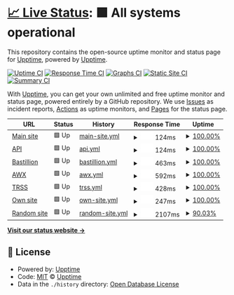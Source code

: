 # [📈 Live Status](https://upptime.github.io/upptime): <!--live status--> **🟩 All systems operational**

This repository contains the open-source uptime monitor and status page for [Upptime](https://upptime.js.org), powered by [Upptime](https://github.com/upptime/upptime).

[![Uptime CI](https://github.com/koj-co/upptime/workflows/Uptime%20CI/badge.svg)](https://github.com/koj-co/upptime/actions?query=workflow%3A%22Uptime+CI%22)
[![Response Time CI](https://github.com/koj-co/upptime/workflows/Response%20Time%20CI/badge.svg)](https://github.com/koj-co/upptime/actions?query=workflow%3A%22Response+Time+CI%22)
[![Graphs CI](https://github.com/koj-co/upptime/workflows/Graphs%20CI/badge.svg)](https://github.com/koj-co/upptime/actions?query=workflow%3A%22Graphs+CI%22)
[![Static Site CI](https://github.com/koj-co/upptime/workflows/Static%20Site%20CI/badge.svg)](https://github.com/koj-co/upptime/actions?query=workflow%3A%22Static+Site+CI%22)
[![Summary CI](https://github.com/koj-co/upptime/workflows/Summary%20CI/badge.svg)](https://github.com/koj-co/upptime/actions?query=workflow%3A%22Summary+CI%22)

With [Upptime](https://upptime.js.org), you can get your own unlimited and free uptime monitor and status page, powered entirely by a GitHub repository. We use [Issues](https://github.com/upptime/upptime/issues) as incident reports, [Actions](https://github.com/upptime/upptime/actions) as uptime monitors, and [Pages](https://upptime.github.io/upptime) for the status page.

<!--start: status pages-->
<!-- This summary is generated by Upptime (https://github.com/upptime/upptime) -->
<!-- Do not edit this manually, your changes will be overwritten -->
<!-- prettier-ignore -->
| URL | Status | History | Response Time | Uptime |
| --- | ------ | ------- | ------------- | ------ |
| <img alt="" src="https://favicons.githubusercontent.com/adoptopenjdk.net" height="13"> [Main site](https://adoptopenjdk.net) | 🟩 Up | [main-site.yml](https://github.com/sxa/aoupptime/commits/HEAD/history/main-site.yml) | <details><summary><img alt="Response time graph" src="./graphs/main-site/response-time-week.png" height="20"> 124ms</summary><br><a href="https://upptime.github.io/upptime/history/main-site"><img alt="Response time 131" src="https://img.shields.io/endpoint?url=https%3A%2F%2Fraw.githubusercontent.com%2Fsxa%2Faoupptime%2FHEAD%2Fapi%2Fmain-site%2Fresponse-time.json"></a><br><a href="https://upptime.github.io/upptime/history/main-site"><img alt="24-hour response time 152" src="https://img.shields.io/endpoint?url=https%3A%2F%2Fraw.githubusercontent.com%2Fsxa%2Faoupptime%2FHEAD%2Fapi%2Fmain-site%2Fresponse-time-day.json"></a><br><a href="https://upptime.github.io/upptime/history/main-site"><img alt="7-day response time 124" src="https://img.shields.io/endpoint?url=https%3A%2F%2Fraw.githubusercontent.com%2Fsxa%2Faoupptime%2FHEAD%2Fapi%2Fmain-site%2Fresponse-time-week.json"></a><br><a href="https://upptime.github.io/upptime/history/main-site"><img alt="30-day response time 111" src="https://img.shields.io/endpoint?url=https%3A%2F%2Fraw.githubusercontent.com%2Fsxa%2Faoupptime%2FHEAD%2Fapi%2Fmain-site%2Fresponse-time-month.json"></a><br><a href="https://upptime.github.io/upptime/history/main-site"><img alt="1-year response time 127" src="https://img.shields.io/endpoint?url=https%3A%2F%2Fraw.githubusercontent.com%2Fsxa%2Faoupptime%2FHEAD%2Fapi%2Fmain-site%2Fresponse-time-year.json"></a></details> | <details><summary><a href="https://upptime.github.io/upptime/history/main-site">100.00%</a></summary><a href="https://upptime.github.io/upptime/history/main-site"><img alt="All-time uptime 100.00%" src="https://img.shields.io/endpoint?url=https%3A%2F%2Fraw.githubusercontent.com%2Fsxa%2Faoupptime%2FHEAD%2Fapi%2Fmain-site%2Fuptime.json"></a><br><a href="https://upptime.github.io/upptime/history/main-site"><img alt="24-hour uptime 100.00%" src="https://img.shields.io/endpoint?url=https%3A%2F%2Fraw.githubusercontent.com%2Fsxa%2Faoupptime%2FHEAD%2Fapi%2Fmain-site%2Fuptime-day.json"></a><br><a href="https://upptime.github.io/upptime/history/main-site"><img alt="7-day uptime 100.00%" src="https://img.shields.io/endpoint?url=https%3A%2F%2Fraw.githubusercontent.com%2Fsxa%2Faoupptime%2FHEAD%2Fapi%2Fmain-site%2Fuptime-week.json"></a><br><a href="https://upptime.github.io/upptime/history/main-site"><img alt="30-day uptime 100.00%" src="https://img.shields.io/endpoint?url=https%3A%2F%2Fraw.githubusercontent.com%2Fsxa%2Faoupptime%2FHEAD%2Fapi%2Fmain-site%2Fuptime-month.json"></a><br><a href="https://upptime.github.io/upptime/history/main-site"><img alt="1-year uptime 100.00%" src="https://img.shields.io/endpoint?url=https%3A%2F%2Fraw.githubusercontent.com%2Fsxa%2Faoupptime%2FHEAD%2Fapi%2Fmain-site%2Fuptime-year.json"></a></details>
| <img alt="" src="https://favicons.githubusercontent.com/api.adoptopenjdk.net" height="13"> [API](https://api.adoptopenjdk.net) | 🟩 Up | [api.yml](https://github.com/sxa/aoupptime/commits/HEAD/history/api.yml) | <details><summary><img alt="Response time graph" src="./graphs/api/response-time-week.png" height="20"> 124ms</summary><br><a href="https://upptime.github.io/upptime/history/api"><img alt="Response time 240" src="https://img.shields.io/endpoint?url=https%3A%2F%2Fraw.githubusercontent.com%2Fsxa%2Faoupptime%2FHEAD%2Fapi%2Fapi%2Fresponse-time.json"></a><br><a href="https://upptime.github.io/upptime/history/api"><img alt="24-hour response time 59" src="https://img.shields.io/endpoint?url=https%3A%2F%2Fraw.githubusercontent.com%2Fsxa%2Faoupptime%2FHEAD%2Fapi%2Fapi%2Fresponse-time-day.json"></a><br><a href="https://upptime.github.io/upptime/history/api"><img alt="7-day response time 124" src="https://img.shields.io/endpoint?url=https%3A%2F%2Fraw.githubusercontent.com%2Fsxa%2Faoupptime%2FHEAD%2Fapi%2Fapi%2Fresponse-time-week.json"></a><br><a href="https://upptime.github.io/upptime/history/api"><img alt="30-day response time 166" src="https://img.shields.io/endpoint?url=https%3A%2F%2Fraw.githubusercontent.com%2Fsxa%2Faoupptime%2FHEAD%2Fapi%2Fapi%2Fresponse-time-month.json"></a><br><a href="https://upptime.github.io/upptime/history/api"><img alt="1-year response time 176" src="https://img.shields.io/endpoint?url=https%3A%2F%2Fraw.githubusercontent.com%2Fsxa%2Faoupptime%2FHEAD%2Fapi%2Fapi%2Fresponse-time-year.json"></a></details> | <details><summary><a href="https://upptime.github.io/upptime/history/api">100.00%</a></summary><a href="https://upptime.github.io/upptime/history/api"><img alt="All-time uptime 99.99%" src="https://img.shields.io/endpoint?url=https%3A%2F%2Fraw.githubusercontent.com%2Fsxa%2Faoupptime%2FHEAD%2Fapi%2Fapi%2Fuptime.json"></a><br><a href="https://upptime.github.io/upptime/history/api"><img alt="24-hour uptime 100.00%" src="https://img.shields.io/endpoint?url=https%3A%2F%2Fraw.githubusercontent.com%2Fsxa%2Faoupptime%2FHEAD%2Fapi%2Fapi%2Fuptime-day.json"></a><br><a href="https://upptime.github.io/upptime/history/api"><img alt="7-day uptime 100.00%" src="https://img.shields.io/endpoint?url=https%3A%2F%2Fraw.githubusercontent.com%2Fsxa%2Faoupptime%2FHEAD%2Fapi%2Fapi%2Fuptime-week.json"></a><br><a href="https://upptime.github.io/upptime/history/api"><img alt="30-day uptime 100.00%" src="https://img.shields.io/endpoint?url=https%3A%2F%2Fraw.githubusercontent.com%2Fsxa%2Faoupptime%2FHEAD%2Fapi%2Fapi%2Fuptime-month.json"></a><br><a href="https://upptime.github.io/upptime/history/api"><img alt="1-year uptime 99.99%" src="https://img.shields.io/endpoint?url=https%3A%2F%2Fraw.githubusercontent.com%2Fsxa%2Faoupptime%2FHEAD%2Fapi%2Fapi%2Fuptime-year.json"></a></details>
| <img alt="" src="https://favicons.githubusercontent.com/bastillion.adoptopenjdk.net" height="13"> [Bastillion](https://bastillion.adoptopenjdk.net:8443) | 🟩 Up | [bastillion.yml](https://github.com/sxa/aoupptime/commits/HEAD/history/bastillion.yml) | <details><summary><img alt="Response time graph" src="./graphs/bastillion/response-time-week.png" height="20"> 463ms</summary><br><a href="https://upptime.github.io/upptime/history/bastillion"><img alt="Response time 494" src="https://img.shields.io/endpoint?url=https%3A%2F%2Fraw.githubusercontent.com%2Fsxa%2Faoupptime%2FHEAD%2Fapi%2Fbastillion%2Fresponse-time.json"></a><br><a href="https://upptime.github.io/upptime/history/bastillion"><img alt="24-hour response time 402" src="https://img.shields.io/endpoint?url=https%3A%2F%2Fraw.githubusercontent.com%2Fsxa%2Faoupptime%2FHEAD%2Fapi%2Fbastillion%2Fresponse-time-day.json"></a><br><a href="https://upptime.github.io/upptime/history/bastillion"><img alt="7-day response time 463" src="https://img.shields.io/endpoint?url=https%3A%2F%2Fraw.githubusercontent.com%2Fsxa%2Faoupptime%2FHEAD%2Fapi%2Fbastillion%2Fresponse-time-week.json"></a><br><a href="https://upptime.github.io/upptime/history/bastillion"><img alt="30-day response time 479" src="https://img.shields.io/endpoint?url=https%3A%2F%2Fraw.githubusercontent.com%2Fsxa%2Faoupptime%2FHEAD%2Fapi%2Fbastillion%2Fresponse-time-month.json"></a><br><a href="https://upptime.github.io/upptime/history/bastillion"><img alt="1-year response time 494" src="https://img.shields.io/endpoint?url=https%3A%2F%2Fraw.githubusercontent.com%2Fsxa%2Faoupptime%2FHEAD%2Fapi%2Fbastillion%2Fresponse-time-year.json"></a></details> | <details><summary><a href="https://upptime.github.io/upptime/history/bastillion">100.00%</a></summary><a href="https://upptime.github.io/upptime/history/bastillion"><img alt="All-time uptime 99.98%" src="https://img.shields.io/endpoint?url=https%3A%2F%2Fraw.githubusercontent.com%2Fsxa%2Faoupptime%2FHEAD%2Fapi%2Fbastillion%2Fuptime.json"></a><br><a href="https://upptime.github.io/upptime/history/bastillion"><img alt="24-hour uptime 100.00%" src="https://img.shields.io/endpoint?url=https%3A%2F%2Fraw.githubusercontent.com%2Fsxa%2Faoupptime%2FHEAD%2Fapi%2Fbastillion%2Fuptime-day.json"></a><br><a href="https://upptime.github.io/upptime/history/bastillion"><img alt="7-day uptime 100.00%" src="https://img.shields.io/endpoint?url=https%3A%2F%2Fraw.githubusercontent.com%2Fsxa%2Faoupptime%2FHEAD%2Fapi%2Fbastillion%2Fuptime-week.json"></a><br><a href="https://upptime.github.io/upptime/history/bastillion"><img alt="30-day uptime 100.00%" src="https://img.shields.io/endpoint?url=https%3A%2F%2Fraw.githubusercontent.com%2Fsxa%2Faoupptime%2FHEAD%2Fapi%2Fbastillion%2Fuptime-month.json"></a><br><a href="https://upptime.github.io/upptime/history/bastillion"><img alt="1-year uptime 100.00%" src="https://img.shields.io/endpoint?url=https%3A%2F%2Fraw.githubusercontent.com%2Fsxa%2Faoupptime%2FHEAD%2Fapi%2Fbastillion%2Fuptime-year.json"></a></details>
| <img alt="" src="https://favicons.githubusercontent.com/awx.adoptopenjdk.net" height="13"> [AWX](https://awx.adoptopenjdk.net) | 🟩 Up | [awx.yml](https://github.com/sxa/aoupptime/commits/HEAD/history/awx.yml) | <details><summary><img alt="Response time graph" src="./graphs/awx/response-time-week.png" height="20"> 592ms</summary><br><a href="https://upptime.github.io/upptime/history/awx"><img alt="Response time 593" src="https://img.shields.io/endpoint?url=https%3A%2F%2Fraw.githubusercontent.com%2Fsxa%2Faoupptime%2FHEAD%2Fapi%2Fawx%2Fresponse-time.json"></a><br><a href="https://upptime.github.io/upptime/history/awx"><img alt="24-hour response time 490" src="https://img.shields.io/endpoint?url=https%3A%2F%2Fraw.githubusercontent.com%2Fsxa%2Faoupptime%2FHEAD%2Fapi%2Fawx%2Fresponse-time-day.json"></a><br><a href="https://upptime.github.io/upptime/history/awx"><img alt="7-day response time 592" src="https://img.shields.io/endpoint?url=https%3A%2F%2Fraw.githubusercontent.com%2Fsxa%2Faoupptime%2FHEAD%2Fapi%2Fawx%2Fresponse-time-week.json"></a><br><a href="https://upptime.github.io/upptime/history/awx"><img alt="30-day response time 597" src="https://img.shields.io/endpoint?url=https%3A%2F%2Fraw.githubusercontent.com%2Fsxa%2Faoupptime%2FHEAD%2Fapi%2Fawx%2Fresponse-time-month.json"></a><br><a href="https://upptime.github.io/upptime/history/awx"><img alt="1-year response time 591" src="https://img.shields.io/endpoint?url=https%3A%2F%2Fraw.githubusercontent.com%2Fsxa%2Faoupptime%2FHEAD%2Fapi%2Fawx%2Fresponse-time-year.json"></a></details> | <details><summary><a href="https://upptime.github.io/upptime/history/awx">100.00%</a></summary><a href="https://upptime.github.io/upptime/history/awx"><img alt="All-time uptime 100.00%" src="https://img.shields.io/endpoint?url=https%3A%2F%2Fraw.githubusercontent.com%2Fsxa%2Faoupptime%2FHEAD%2Fapi%2Fawx%2Fuptime.json"></a><br><a href="https://upptime.github.io/upptime/history/awx"><img alt="24-hour uptime 100.00%" src="https://img.shields.io/endpoint?url=https%3A%2F%2Fraw.githubusercontent.com%2Fsxa%2Faoupptime%2FHEAD%2Fapi%2Fawx%2Fuptime-day.json"></a><br><a href="https://upptime.github.io/upptime/history/awx"><img alt="7-day uptime 100.00%" src="https://img.shields.io/endpoint?url=https%3A%2F%2Fraw.githubusercontent.com%2Fsxa%2Faoupptime%2FHEAD%2Fapi%2Fawx%2Fuptime-week.json"></a><br><a href="https://upptime.github.io/upptime/history/awx"><img alt="30-day uptime 100.00%" src="https://img.shields.io/endpoint?url=https%3A%2F%2Fraw.githubusercontent.com%2Fsxa%2Faoupptime%2FHEAD%2Fapi%2Fawx%2Fuptime-month.json"></a><br><a href="https://upptime.github.io/upptime/history/awx"><img alt="1-year uptime 100.00%" src="https://img.shields.io/endpoint?url=https%3A%2F%2Fraw.githubusercontent.com%2Fsxa%2Faoupptime%2FHEAD%2Fapi%2Fawx%2Fuptime-year.json"></a></details>
| <img alt="" src="https://favicons.githubusercontent.com/trss.adoptopenjdk.net" height="13"> [TRSS](https://trss.adoptopenjdk.net) | 🟩 Up | [trss.yml](https://github.com/sxa/aoupptime/commits/HEAD/history/trss.yml) | <details><summary><img alt="Response time graph" src="./graphs/trss/response-time-week.png" height="20"> 428ms</summary><br><a href="https://upptime.github.io/upptime/history/trss"><img alt="Response time 497" src="https://img.shields.io/endpoint?url=https%3A%2F%2Fraw.githubusercontent.com%2Fsxa%2Faoupptime%2FHEAD%2Fapi%2Ftrss%2Fresponse-time.json"></a><br><a href="https://upptime.github.io/upptime/history/trss"><img alt="24-hour response time 364" src="https://img.shields.io/endpoint?url=https%3A%2F%2Fraw.githubusercontent.com%2Fsxa%2Faoupptime%2FHEAD%2Fapi%2Ftrss%2Fresponse-time-day.json"></a><br><a href="https://upptime.github.io/upptime/history/trss"><img alt="7-day response time 428" src="https://img.shields.io/endpoint?url=https%3A%2F%2Fraw.githubusercontent.com%2Fsxa%2Faoupptime%2FHEAD%2Fapi%2Ftrss%2Fresponse-time-week.json"></a><br><a href="https://upptime.github.io/upptime/history/trss"><img alt="30-day response time 456" src="https://img.shields.io/endpoint?url=https%3A%2F%2Fraw.githubusercontent.com%2Fsxa%2Faoupptime%2FHEAD%2Fapi%2Ftrss%2Fresponse-time-month.json"></a><br><a href="https://upptime.github.io/upptime/history/trss"><img alt="1-year response time 496" src="https://img.shields.io/endpoint?url=https%3A%2F%2Fraw.githubusercontent.com%2Fsxa%2Faoupptime%2FHEAD%2Fapi%2Ftrss%2Fresponse-time-year.json"></a></details> | <details><summary><a href="https://upptime.github.io/upptime/history/trss">100.00%</a></summary><a href="https://upptime.github.io/upptime/history/trss"><img alt="All-time uptime 100.00%" src="https://img.shields.io/endpoint?url=https%3A%2F%2Fraw.githubusercontent.com%2Fsxa%2Faoupptime%2FHEAD%2Fapi%2Ftrss%2Fuptime.json"></a><br><a href="https://upptime.github.io/upptime/history/trss"><img alt="24-hour uptime 100.00%" src="https://img.shields.io/endpoint?url=https%3A%2F%2Fraw.githubusercontent.com%2Fsxa%2Faoupptime%2FHEAD%2Fapi%2Ftrss%2Fuptime-day.json"></a><br><a href="https://upptime.github.io/upptime/history/trss"><img alt="7-day uptime 100.00%" src="https://img.shields.io/endpoint?url=https%3A%2F%2Fraw.githubusercontent.com%2Fsxa%2Faoupptime%2FHEAD%2Fapi%2Ftrss%2Fuptime-week.json"></a><br><a href="https://upptime.github.io/upptime/history/trss"><img alt="30-day uptime 100.00%" src="https://img.shields.io/endpoint?url=https%3A%2F%2Fraw.githubusercontent.com%2Fsxa%2Faoupptime%2FHEAD%2Fapi%2Ftrss%2Fuptime-month.json"></a><br><a href="https://upptime.github.io/upptime/history/trss"><img alt="1-year uptime 100.00%" src="https://img.shields.io/endpoint?url=https%3A%2F%2Fraw.githubusercontent.com%2Fsxa%2Faoupptime%2FHEAD%2Fapi%2Ftrss%2Fuptime-year.json"></a></details>
| <img alt="" src="https://favicons.githubusercontent.com/sxa.org.uk" height="13"> [Own site](http://sxa.org.uk) | 🟩 Up | [own-site.yml](https://github.com/sxa/aoupptime/commits/HEAD/history/own-site.yml) | <details><summary><img alt="Response time graph" src="./graphs/own-site/response-time-week.png" height="20"> 247ms</summary><br><a href="https://upptime.github.io/upptime/history/own-site"><img alt="Response time 276" src="https://img.shields.io/endpoint?url=https%3A%2F%2Fraw.githubusercontent.com%2Fsxa%2Faoupptime%2FHEAD%2Fapi%2Fown-site%2Fresponse-time.json"></a><br><a href="https://upptime.github.io/upptime/history/own-site"><img alt="24-hour response time 254" src="https://img.shields.io/endpoint?url=https%3A%2F%2Fraw.githubusercontent.com%2Fsxa%2Faoupptime%2FHEAD%2Fapi%2Fown-site%2Fresponse-time-day.json"></a><br><a href="https://upptime.github.io/upptime/history/own-site"><img alt="7-day response time 247" src="https://img.shields.io/endpoint?url=https%3A%2F%2Fraw.githubusercontent.com%2Fsxa%2Faoupptime%2FHEAD%2Fapi%2Fown-site%2Fresponse-time-week.json"></a><br><a href="https://upptime.github.io/upptime/history/own-site"><img alt="30-day response time 290" src="https://img.shields.io/endpoint?url=https%3A%2F%2Fraw.githubusercontent.com%2Fsxa%2Faoupptime%2FHEAD%2Fapi%2Fown-site%2Fresponse-time-month.json"></a><br><a href="https://upptime.github.io/upptime/history/own-site"><img alt="1-year response time 277" src="https://img.shields.io/endpoint?url=https%3A%2F%2Fraw.githubusercontent.com%2Fsxa%2Faoupptime%2FHEAD%2Fapi%2Fown-site%2Fresponse-time-year.json"></a></details> | <details><summary><a href="https://upptime.github.io/upptime/history/own-site">100.00%</a></summary><a href="https://upptime.github.io/upptime/history/own-site"><img alt="All-time uptime 95.15%" src="https://img.shields.io/endpoint?url=https%3A%2F%2Fraw.githubusercontent.com%2Fsxa%2Faoupptime%2FHEAD%2Fapi%2Fown-site%2Fuptime.json"></a><br><a href="https://upptime.github.io/upptime/history/own-site"><img alt="24-hour uptime 100.00%" src="https://img.shields.io/endpoint?url=https%3A%2F%2Fraw.githubusercontent.com%2Fsxa%2Faoupptime%2FHEAD%2Fapi%2Fown-site%2Fuptime-day.json"></a><br><a href="https://upptime.github.io/upptime/history/own-site"><img alt="7-day uptime 100.00%" src="https://img.shields.io/endpoint?url=https%3A%2F%2Fraw.githubusercontent.com%2Fsxa%2Faoupptime%2FHEAD%2Fapi%2Fown-site%2Fuptime-week.json"></a><br><a href="https://upptime.github.io/upptime/history/own-site"><img alt="30-day uptime 100.00%" src="https://img.shields.io/endpoint?url=https%3A%2F%2Fraw.githubusercontent.com%2Fsxa%2Faoupptime%2FHEAD%2Fapi%2Fown-site%2Fuptime-month.json"></a><br><a href="https://upptime.github.io/upptime/history/own-site"><img alt="1-year uptime 94.58%" src="https://img.shields.io/endpoint?url=https%3A%2F%2Fraw.githubusercontent.com%2Fsxa%2Faoupptime%2FHEAD%2Fapi%2Fown-site%2Fuptime-year.json"></a></details>
| <img alt="" src="https://favicons.githubusercontent.com/www.southernjive.co.uk" height="13"> [Random site](https://www.southernjive.co.uk) | 🟩 Up | [random-site.yml](https://github.com/sxa/aoupptime/commits/HEAD/history/random-site.yml) | <details><summary><img alt="Response time graph" src="./graphs/random-site/response-time-week.png" height="20"> 2107ms</summary><br><a href="https://upptime.github.io/upptime/history/random-site"><img alt="Response time 1905" src="https://img.shields.io/endpoint?url=https%3A%2F%2Fraw.githubusercontent.com%2Fsxa%2Faoupptime%2FHEAD%2Fapi%2Frandom-site%2Fresponse-time.json"></a><br><a href="https://upptime.github.io/upptime/history/random-site"><img alt="24-hour response time 1965" src="https://img.shields.io/endpoint?url=https%3A%2F%2Fraw.githubusercontent.com%2Fsxa%2Faoupptime%2FHEAD%2Fapi%2Frandom-site%2Fresponse-time-day.json"></a><br><a href="https://upptime.github.io/upptime/history/random-site"><img alt="7-day response time 2107" src="https://img.shields.io/endpoint?url=https%3A%2F%2Fraw.githubusercontent.com%2Fsxa%2Faoupptime%2FHEAD%2Fapi%2Frandom-site%2Fresponse-time-week.json"></a><br><a href="https://upptime.github.io/upptime/history/random-site"><img alt="30-day response time 2080" src="https://img.shields.io/endpoint?url=https%3A%2F%2Fraw.githubusercontent.com%2Fsxa%2Faoupptime%2FHEAD%2Fapi%2Frandom-site%2Fresponse-time-month.json"></a><br><a href="https://upptime.github.io/upptime/history/random-site"><img alt="1-year response time 1946" src="https://img.shields.io/endpoint?url=https%3A%2F%2Fraw.githubusercontent.com%2Fsxa%2Faoupptime%2FHEAD%2Fapi%2Frandom-site%2Fresponse-time-year.json"></a></details> | <details><summary><a href="https://upptime.github.io/upptime/history/random-site">90.03%</a></summary><a href="https://upptime.github.io/upptime/history/random-site"><img alt="All-time uptime 99.53%" src="https://img.shields.io/endpoint?url=https%3A%2F%2Fraw.githubusercontent.com%2Fsxa%2Faoupptime%2FHEAD%2Fapi%2Frandom-site%2Fuptime.json"></a><br><a href="https://upptime.github.io/upptime/history/random-site"><img alt="24-hour uptime 91.86%" src="https://img.shields.io/endpoint?url=https%3A%2F%2Fraw.githubusercontent.com%2Fsxa%2Faoupptime%2FHEAD%2Fapi%2Frandom-site%2Fuptime-day.json"></a><br><a href="https://upptime.github.io/upptime/history/random-site"><img alt="7-day uptime 90.03%" src="https://img.shields.io/endpoint?url=https%3A%2F%2Fraw.githubusercontent.com%2Fsxa%2Faoupptime%2FHEAD%2Fapi%2Frandom-site%2Fuptime-week.json"></a><br><a href="https://upptime.github.io/upptime/history/random-site"><img alt="30-day uptime 93.68%" src="https://img.shields.io/endpoint?url=https%3A%2F%2Fraw.githubusercontent.com%2Fsxa%2Faoupptime%2FHEAD%2Fapi%2Frandom-site%2Fuptime-month.json"></a><br><a href="https://upptime.github.io/upptime/history/random-site"><img alt="1-year uptime 99.47%" src="https://img.shields.io/endpoint?url=https%3A%2F%2Fraw.githubusercontent.com%2Fsxa%2Faoupptime%2FHEAD%2Fapi%2Frandom-site%2Fuptime-year.json"></a></details>

<!--end: status pages-->

[**Visit our status website →**](https://upptime.github.io/upptime)

## 📄 License

- Powered by: [Upptime](https://github.com/upptime/upptime)
- Code: [MIT](./LICENSE) © [Upptime](https://upptime.js.org)
- Data in the `./history` directory: [Open Database License](https://opendatacommons.org/licenses/odbl/1-0/)
